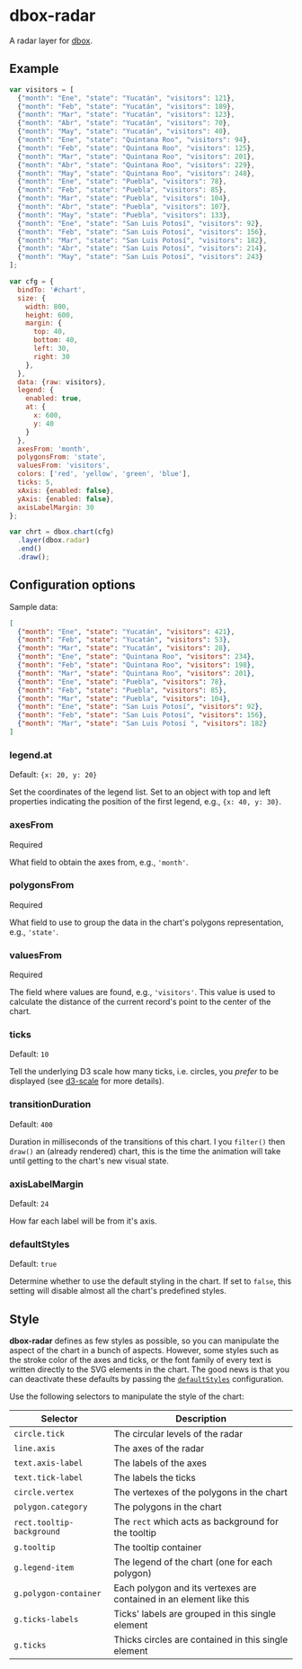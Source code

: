 # dbox-radar

A radar layer for [dbox](https://github.com/dboxjs/dbox).

## Example

```js
var visitors = [
  {"month": "Ene", "state": "Yucatán", "visitors": 121},
  {"month": "Feb", "state": "Yucatán", "visitors": 189},
  {"month": "Mar", "state": "Yucatán", "visitors": 123},
  {"month": "Abr", "state": "Yucatán", "visitors": 70},
  {"month": "May", "state": "Yucatán", "visitors": 40},
  {"month": "Ene", "state": "Quintana Roo", "visitors": 94},
  {"month": "Feb", "state": "Quintana Roo", "visitors": 125},
  {"month": "Mar", "state": "Quintana Roo", "visitors": 201},
  {"month": "Abr", "state": "Quintana Roo", "visitors": 229},
  {"month": "May", "state": "Quintana Roo", "visitors": 248},
  {"month": "Ene", "state": "Puebla", "visitors": 78},
  {"month": "Feb", "state": "Puebla", "visitors": 85},
  {"month": "Mar", "state": "Puebla", "visitors": 104},
  {"month": "Abr", "state": "Puebla", "visitors": 107},
  {"month": "May", "state": "Puebla", "visitors": 133},
  {"month": "Ene", "state": "San Luis Potosí", "visitors": 92},
  {"month": "Feb", "state": "San Luis Potosí", "visitors": 156},
  {"month": "Mar", "state": "San Luis Potosí", "visitors": 182},
  {"month": "Abr", "state": "San Luis Potosí", "visitors": 214},
  {"month": "May", "state": "San Luis Potosí", "visitors": 243}
];

var cfg = {
  bindTo: '#chart',
  size: {
    width: 800,
    height: 600,
    margin: {
      top: 40,
      bottom: 40,
      left: 30,
      right: 30
    },
  },
  data: {raw: visitors},
  legend: {
    enabled: true,
    at: {
      x: 600,
      y: 40
    }
  },
  axesFrom: 'month',
  polygonsFrom: 'state',
  valuesFrom: 'visitors',
  colors: ['red', 'yellow', 'green', 'blue'],
  ticks: 5,
  xAxis: {enabled: false},
  yAxis: {enabled: false},
  axisLabelMargin: 30
};

var chrt = dbox.chart(cfg)
  .layer(dbox.radar)
  .end()
  .draw();
```

## Configuration options

Sample data:

```json
[
  {"month": "Ene", "state": "Yucatán", "visitors": 421},
  {"month": "Feb", "state": "Yucatán", "visitors": 53},
  {"month": "Mar", "state": "Yucatán", "visitors": 28},
  {"month": "Ene", "state": "Quintana Roo", "visitors": 234},
  {"month": "Feb", "state": "Quintana Roo", "visitors": 198},
  {"month": "Mar", "state": "Quintana Roo", "visitors": 201},
  {"month": "Ene", "state": "Puebla", "visitors": 78},
  {"month": "Feb", "state": "Puebla", "visitors": 85},
  {"month": "Mar", "state": "Puebla", "visitors": 104},
  {"month": "Ene", "state": "San Luis Potosí", "visitors": 92},
  {"month": "Feb", "state": "San Luis Potosí", "visitors": 156},
  {"month": "Mar", "state": "San Luis Potosí ", "visitors": 182}
]
```

### legend.at

Default: `{x: 20, y: 20}`

Set the coordinates of the legend list. Set to an object with top and left properties indicating the position of the first legend, e.g., `{x: 40, y: 30}`.

### axesFrom

Required

What field to obtain the axes from, e.g., `'month'`.

### polygonsFrom

Required

What field to use to group the data in the chart's polygons representation, e.g., `'state'`.

### valuesFrom

Required

The field where values are found, e.g., `'visitors'`. This value is used to calculate the distance of the current record's point to the center of the chart.

### ticks

Default: `10`

Tell the underlying D3 scale how many ticks, i.e. circles, you *prefer* to be displayed (see [d3-scale](https://github.com/d3/d3-scale#continuous_ticks) for more details).

### transitionDuration

Default: `400`

Duration in milliseconds of the transitions of this chart. I you `filter()` then `draw()` an (already rendered) chart, this is the time the animation will take until getting to the chart's new visual state.

### axisLabelMargin

Default: `24`

How far each label will be from it's axis.

### defaultStyles

Default: `true`

Determine whether to use the default styling in the chart. If set to `false`, this setting will disable almost all the chart's predefined styles.

## Style

**dbox-radar** defines as few styles as possible, so you can manipulate the aspect of the chart in a bunch of aspects. However, some styles such as the stroke color of the axes and ticks, or the font family of every text is written directly to the SVG elements in the chart. The good news is that you can deactivate these defaults by passing the [`defaultStyles`](#defaultstyles) configuration.

Use the following selectors to manipulate the style of the chart:

Selector|Description
--------|-----------
`circle.tick`|The circular levels of the radar
`line.axis`|The axes of the radar
`text.axis-label`|The labels of the axes
`text.tick-label`|The labels the ticks
`circle.vertex`|The vertexes of the polygons in the chart
`polygon.category`|The polygons in the chart
`rect.tooltip-background`|The `rect` which acts as background for the tooltip
`g.tooltip`|The tooltip container
`g.legend-item`|The legend of the chart (one for each polygon)
`g.polygon-container`|Each polygon and its vertexes are contained in an element like this
`g.ticks-labels`|Ticks' labels are grouped in this single element
`g.ticks`|Thicks circles are contained in this single element
